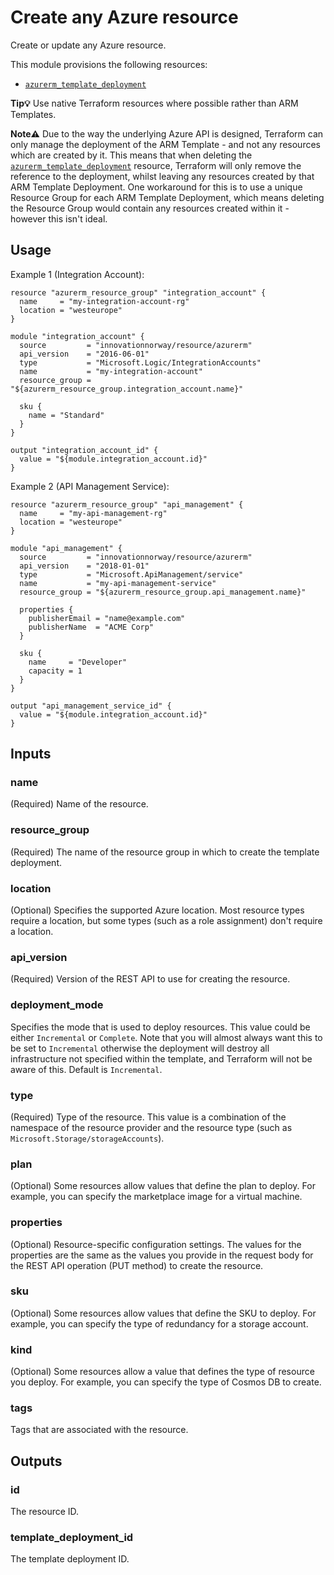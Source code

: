 # Create any Azure resource

Create or update any Azure resource.

This module provisions the following resources:

- [`azurerm_template_deployment`](https://www.terraform.io/docs/providers/azurerm/r/template_deployment.html)

**Tip💡** Use native Terraform resources where possible rather than ARM Templates.

**Note⚠️** Due to the way the underlying Azure API is designed, Terraform can only manage the deployment of the ARM Template - and not any resources which are created by it. This means that when deleting the [`azurerm_template_deployment`](https://www.terraform.io/docs/providers/azurerm/r/template_deployment.html) resource, Terraform will only remove the reference to the deployment, whilst leaving any resources created by that ARM Template Deployment. One workaround for this is to use a unique Resource Group for each ARM Template Deployment, which means deleting the Resource Group would contain any resources created within it - however this isn't ideal.

## Usage

Example 1 (Integration Account):

```hcl
resource "azurerm_resource_group" "integration_account" {
  name     = "my-integration-account-rg"
  location = "westeurope"
}

module "integration_account" {
  source         = "innovationnorway/resource/azurerm"
  api_version    = "2016-06-01"
  type           = "Microsoft.Logic/IntegrationAccounts"
  name           = "my-integration-account"
  resource_group = "${azurerm_resource_group.integration_account.name}"

  sku {
    name = "Standard"
  }
}

output "integration_account_id" {
  value = "${module.integration_account.id}"
}
```

Example 2 (API Management Service):

```hcl
resource "azurerm_resource_group" "api_management" {
  name     = "my-api-management-rg"
  location = "westeurope"
}

module "api_management" {
  source         = "innovationnorway/resource/azurerm"
  api_version    = "2018-01-01"
  type           = "Microsoft.ApiManagement/service"
  name           = "my-api-management-service"
  resource_group = "${azurerm_resource_group.api_management.name}"

  properties {
    publisherEmail = "name@example.com"
    publisherName  = "ACME Corp"
  }

  sku {
    name     = "Developer"
    capacity = 1
  }
}

output "api_management_service_id" {
  value = "${module.integration_account.id}"
}
```

## Inputs

### name

(Required) Name of the resource.

### resource_group

(Required) The name of the resource group in which to create the template deployment.


### location

(Optional) Specifies the supported Azure location. Most resource types require a location, but some types (such as a role assignment) don't require a location.

### api_version

(Required) Version of the REST API to use for creating the resource.

### deployment_mode

Specifies the mode that is used to deploy resources. This value could be either `Incremental` or `Complete`. Note that you will almost always want this to be set to `Incremental` otherwise the deployment will destroy all infrastructure not specified within the template, and Terraform will not be aware of this. Default is `Incremental`.

### type

(Required) Type of the resource. This value is a combination of the namespace of the resource provider and the resource type (such as `Microsoft.Storage/storageAccounts`).

### plan

(Optional) Some resources allow values that define the plan to deploy. For example, you can specify the marketplace image for a virtual machine.

### properties

(Optional) Resource-specific configuration settings. The values for the properties are the same as the values you provide in the request body for the REST API operation (PUT method) to create the resource.

### sku

(Optional) Some resources allow values that define the SKU to deploy. For example, you can specify the type of redundancy for a storage account.

### kind

(Optional) Some resources allow a value that defines the type of resource you deploy. For example, you can specify the type of Cosmos DB to create.

### tags

Tags that are associated with the resource.

## Outputs

### id

The resource ID.

### template_deployment_id

The template deployment ID.

